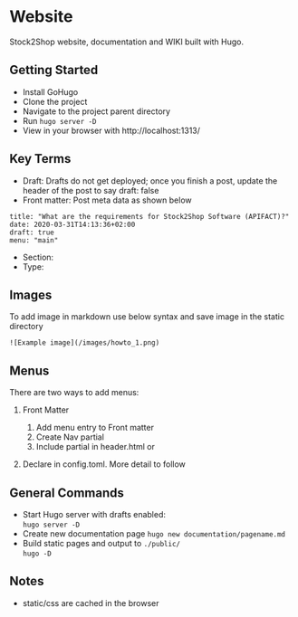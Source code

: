 # Website
Stock2Shop website, documentation and WIKI built with Hugo.

## Getting Started
- Install GoHugo
- Clone the project
- Navigate to the project parent directory
- Run ```hugo server -D```
- View in your browser with http://localhost:1313/

## Key Terms
- Draft: Drafts do not get deployed; once you finish a post, update the header of the post to say draft: false
- Front matter: Post meta data as shown below
```
title: "What are the requirements for Stock2Shop Software (APIFACT)?"
date: 2020-03-31T14:13:36+02:00
draft: true
menu: "main"
```
- Section:
- Type:

## Images
To add image in markdown use below syntax and save image in the static directory
```
![Example image](/images/howto_1.png)
```

## Menus
There are two ways to add menus:
1. Front Matter
    1. Add menu entry to Front matter
    2. Create Nav partial
    3. Include partial in header.html or
    
2. Declare in config.toml. More detail to follow  

## General Commands
- Start Hugo server with drafts enabled:  
```hugo server -D```
- Create new documentation page
```hugo new documentation/pagename.md```
- Build static pages and output to ```./public/```  
```hugo -D```

## Notes
- static/css are cached in the browser